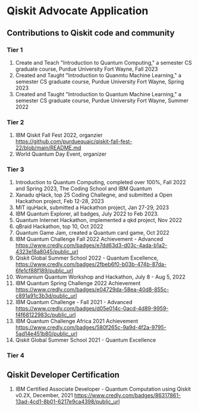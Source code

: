 # Qiskit Advocate Application
## Contributions to Qiskit code and community
### Tier 1
1. Create and Teach "Introduction to Quantum Computing," a semester CS graduate course, Purdue University Fort Wayne, Fall 2023
2. Created and Taught "Introduction to Quanmtu Machine Learning," a semester CS graduate course, Purdue University Fort Wayne, Spring 2023
3. Created and Taught "Introduction to Quantum Machine Learning," a semester CS graduate course, Purdue University Fort Wayne, Summer 2022

### Tier 2
1. IBM Qiskit Fall Fest 2022, organzier https://github.com/purduequaic/qiskit-fall-fest-22/blob/main/README.md
2. World Quantum Day Event, organizer
#### 
### Tier 3
1. Introduction to Quantum Computing, completed over 100%, Fall 2022 and Spring 2023, The Coding School and IBM Quantum
2. Xanadu qHack, top 25 Coding Challegne, and submitted a Open Hackathon project, Feb 12-28, 2023
3. MIT iquHack, submitted a Hackathon project, Jan 27-29, 2023
4. IBM Quantum Explorer, all badges, July 2022 to Feb 2023.
5. Quantum Internet Hackathon, implemented a qkd project, Nov 2022
6. qBraid Hackathon, top 10, Oct 2022
7. Quantum Game Jam, created a Quantum card game, Oct 2022
8. IBM Quantum Challenge Fall 2022 Achievement - Advanced https://www.credly.com/badges/e7dd63d3-d03c-4ada-b1a2-4323e18a8045/public_url
9. Qiskit Global Summer School 2022 - Quantum Excellence, https://www.credly.com/badges/2fbeb6f0-b03b-474b-87da-6fe1cf88f189/public_url
10. Womanium Quantum Workshop and Hackathon, July 8 - Aug 5, 2022
11. IBM Quantum Spring Challenge 2022 Achievement https://www.credly.com/badges/e04729da-58ea-40d8-855c-c891a91c3b3d/public_url
12. IBM Quantum Challenge - Fall 2021 - Advanced https://www.credly.com/badges/d05e014c-0acd-4d89-9959-f4f68122983c/public_url
13. IBM Quantum Challenge Africa 2021 Achievement https://www.credly.com/badges/580f265c-9a9d-4f2a-9795-5ad14e451b80/public_url
14. Qiskit Global Summer School 2021 - Quantum Excellence
#### 
### Tier 4

## Qiskit Developer Certification
1. IBM Certified Associate Developer - Quantum Computation using Qiskit v0.2X, December, 2021
https://www.credly.com/badges/86317861-13ad-4cd1-8b01-6217e9ca4398/public_url
## 
